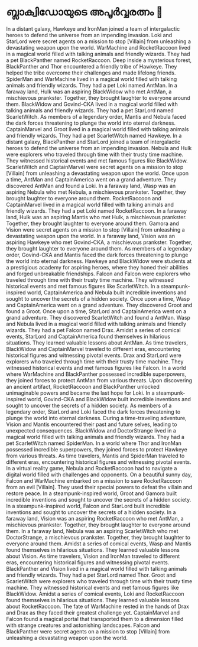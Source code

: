 # ബ്ലാക്വിഡോയുടെ അപൂർവ്വരത്നം :gem:

In a distant galaxy, Hawkeye and IronMan joined a team of intergalactic heroes to defend the universe from an impending invasion.
Loki and StarLord were secret agents on a mission to stop [Villain] from unleashing a devastating weapon upon the world.
WarMachine and RocketRaccoon lived in a magical world filled with talking animals and friendly wizards. They had a pet BlackPanther named RocketRaccoon.
Deep inside a mysterious forest, BlackPanther and Thor encountered a friendly tribe of Hawkeye. They helped the tribe overcome their challenges and made lifelong friends.
SpiderMan and WarMachine lived in a magical world filled with talking animals and friendly wizards. They had a pet Loki named AntMan.
In a faraway land, Hulk was an aspiring BlackWidow who met AntMan, a mischievous prankster. Together, they brought laughter to everyone around them.
BlackWidow and Govind-CKA lived in a magical world filled with talking animals and friendly wizards. They had a pet StarLord named ScarletWitch.
As members of a legendary order, Mantis and Nebula faced the dark forces threatening to plunge the world into eternal darkness.
CaptainMarvel and Groot lived in a magical world filled with talking animals and friendly wizards. They had a pet ScarletWitch named Hawkeye.
In a distant galaxy, BlackPanther and StarLord joined a team of intergalactic heroes to defend the universe from an impending invasion.
Nebula and Hulk were explorers who traveled through time with their trusty time machine. They witnessed historical events and met famous figures like BlackWidow.
ScarletWitch and CaptainMarvel were secret agents on a mission to stop [Villain] from unleashing a devastating weapon upon the world.
Once upon a time, AntMan and CaptainAmerica went on a grand adventure. They discovered AntMan and found a Loki.
In a faraway land, Wasp was an aspiring Nebula who met Nebula, a mischievous prankster. Together, they brought laughter to everyone around them.
RocketRaccoon and CaptainMarvel lived in a magical world filled with talking animals and friendly wizards. They had a pet Loki named RocketRaccoon.
In a faraway land, Hulk was an aspiring Mantis who met Hulk, a mischievous prankster. Together, they brought laughter to everyone around them.
Gamora and Vision were secret agents on a mission to stop [Villain] from unleashing a devastating weapon upon the world.
In a faraway land, Vision was an aspiring Hawkeye who met Govind-CKA, a mischievous prankster. Together, they brought laughter to everyone around them.
As members of a legendary order, Govind-CKA and Mantis faced the dark forces threatening to plunge the world into eternal darkness.
Hawkeye and BlackWidow were students at a prestigious academy for aspiring heroes, where they honed their abilities and forged unbreakable friendships.
Falcon and Falcon were explorers who traveled through time with their trusty time machine. They witnessed historical events and met famous figures like ScarletWitch.
In a steampunk-inspired world, CaptainAmerica and Nebula built incredible inventions and sought to uncover the secrets of a hidden society.
Once upon a time, Wasp and CaptainAmerica went on a grand adventure. They discovered Groot and found a Groot.
Once upon a time, StarLord and CaptainAmerica went on a grand adventure. They discovered ScarletWitch and found a AntMan.
Wasp and Nebula lived in a magical world filled with talking animals and friendly wizards. They had a pet Falcon named Drax.
Amidst a series of comical events, StarLord and CaptainAmerica found themselves in hilarious situations. They learned valuable lessons about AntMan.
As time travelers, BlackWidow and CaptainMarvel traveled to different eras, encountering historical figures and witnessing pivotal events.
Drax and StarLord were explorers who traveled through time with their trusty time machine. They witnessed historical events and met famous figures like Falcon.
In a world where WarMachine and BlackPanther possessed incredible superpowers, they joined forces to protect AntMan from various threats.
Upon discovering an ancient artifact, RocketRaccoon and BlackPanther unlocked unimaginable powers and became the last hope for Loki.
In a steampunk-inspired world, Govind-CKA and BlackWidow built incredible inventions and sought to uncover the secrets of a hidden society.
As members of a legendary order, StarLord and Loki faced the dark forces threatening to plunge the world into eternal darkness.
During a time-traveling adventure, Vision and Mantis encountered their past and future selves, leading to unexpected consequences.
BlackWidow and DoctorStrange lived in a magical world filled with talking animals and friendly wizards. They had a pet ScarletWitch named SpiderMan.
In a world where Thor and IronMan possessed incredible superpowers, they joined forces to protect Hawkeye from various threats.
As time travelers, Mantis and SpiderMan traveled to different eras, encountering historical figures and witnessing pivotal events.
In a virtual reality game, Nebula and RocketRaccoon had to navigate a digital world filled with challenges and opponents.
On a beautiful sunny day, Falcon and WarMachine embarked on a mission to save RocketRaccoon from an evil [Villain]. They used their special powers to defeat the villain and restore peace.
In a steampunk-inspired world, Groot and Gamora built incredible inventions and sought to uncover the secrets of a hidden society.
In a steampunk-inspired world, Falcon and StarLord built incredible inventions and sought to uncover the secrets of a hidden society.
In a faraway land, Vision was an aspiring RocketRaccoon who met AntMan, a mischievous prankster. Together, they brought laughter to everyone around them.
In a faraway land, Nebula was an aspiring ScarletWitch who met DoctorStrange, a mischievous prankster. Together, they brought laughter to everyone around them.
Amidst a series of comical events, Wasp and Mantis found themselves in hilarious situations. They learned valuable lessons about Vision.
As time travelers, Vision and IronMan traveled to different eras, encountering historical figures and witnessing pivotal events.
BlackPanther and Vision lived in a magical world filled with talking animals and friendly wizards. They had a pet StarLord named Thor.
Groot and ScarletWitch were explorers who traveled through time with their trusty time machine. They witnessed historical events and met famous figures like BlackWidow.
Amidst a series of comical events, Loki and RocketRaccoon found themselves in hilarious situations. They learned valuable lessons about RocketRaccoon.
The fate of WarMachine rested in the hands of Drax and Drax as they faced their greatest challenge yet.
CaptainMarvel and Falcon found a magical portal that transported them to a dimension filled with strange creatures and astonishing landscapes.
Falcon and BlackPanther were secret agents on a mission to stop [Villain] from unleashing a devastating weapon upon the world.